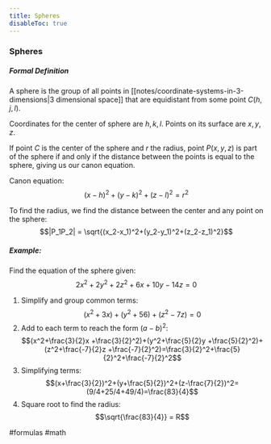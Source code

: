 ```yaml
---
title: Spheres
disableToc: true
---
```


### Spheres
##### Formal Definition
A sphere is the group of all points in [[notes/coordinate-systems-in-3-dimensions|3 dimensional space]] that are equidistant from some point $C(h,j,l)$.

Coordinates for the center of sphere are $h, k, l$.
Points on its surface are $x, y, z$.

If point $C$ is the center of the sphere and $r$ the radius, point $P(x,y,z)$ is part of the sphere if and only if the distance between the points is equal to the sphere, giving us our canon equation.

Canon equation:
$$(x-h)^2+(y-k)^2+(z-l)^2=r^2$$

To find the radius, we find the distance between the center and any point on the sphere:
$$|P_1P_2| = \sqrt{(x_2-x_1)^2+(y_2-y_1)^2+(z_2-z_1)^2}$$
##### Example:
Find the equation of the sphere given:
$$2x^2+2y^2+2z^2+6x+10y-14z=0$$
1. Simplify and group common terms:
$$(x^2+3x)+(y^2+56)+(z^2-7z)=0$$
2. Add to each term to reach the form $(a-b)^2$:
$$(x^2+\frac{3}{2}x +\frac{3}{2}^2)+(y^2+\frac{5}{2}y +\frac{5}{2}^2)+(z^2+\frac{-7}{2}z +\frac{-7}{2}^2)=\frac{3}{2}^2+\frac{5}{2}^2+\frac{-7}{2}^2$$
3. Simplifying terms:
$$(x+\frac{3}{2})^2+(y+\frac{5}{2})^2+(z-\frac{7}{2})^2=(9/4+25/4+49/4)=\frac{83}{4}$$
4. Square root to find the radius:
$$\sqrt{\frac{83}{4}} = R$$

#formulas #math 

